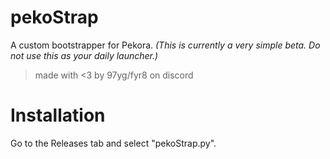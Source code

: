 # pekoStrap
A custom bootstrapper for Pekora.
*(This is currently a very simple beta. Do not use this as your daily launcher.)*

> made with <3 by 97yg/fyr8 on discord
# Installation
Go to the Releases tab and select "pekoStrap.py".
